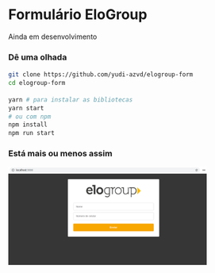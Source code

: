 # Formulário EloGroup
Ainda em desenvolvimento

### Dê uma olhada

```sh
git clone https://github.com/yudi-azvd/elogroup-form
cd elogroup-form

yarn # para instalar as bibliotecas
yarn start
# ou com npm
npm install
npm run start
```

### Está mais ou menos assim

<div>
  <img src="./.github/elogroup-form-screenshot.png" width="400px">
</div>